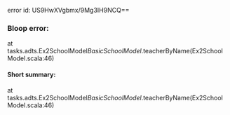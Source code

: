 error id: US9HwXVgbmx/9Mg3IH9NCQ==
### Bloop error:

at tasks.adts.Ex2SchoolModel$BasicSchoolModel$.teacherByName(Ex2SchoolModel.scala:46)
#### Short summary: 

at tasks.adts.Ex2SchoolModel$BasicSchoolModel$.teacherByName(Ex2SchoolModel.scala:46)